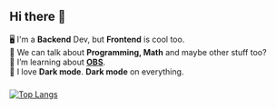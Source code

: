 ## Hi there 👋

🖥️ I'm a **Backend** Dev, but **Frontend** is cool too. \
💬 We can talk about **Programming, Math** and maybe other stuff too? \
🧠 I’m learning about **[OBS](https://obsproject.com/)**. \
🖤 I love **Dark mode**. **Dark mode** on everything.

### 
[![Top Langs](https://github-readme-stats.vercel.app/api/top-langs/?username=anuraghazra&hide=c++,glsl,rust&layout=compact&theme=dark)](https://github.com/anuraghazra/github-readme-stats)

